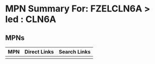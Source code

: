



# MPN Summary For: FZELCLN6A > led : CLN6A

## MPNs
  

|MPN|Direct Links|Search Links|
| :--- | :--- | :--- |
||||
